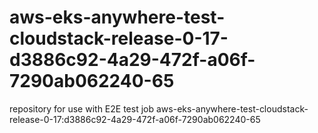 # aws-eks-anywhere-test-cloudstack-release-0-17-d3886c92-4a29-472f-a06f-7290ab062240-65
repository for use with E2E test job aws-eks-anywhere-test-cloudstack-release-0-17:d3886c92-4a29-472f-a06f-7290ab062240-65
